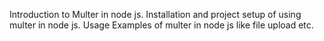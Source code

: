 Introduction to Multer in node js.
Installation and project setup of using multer in node js.
Usage Examples of multer in node js like file upload etc.
